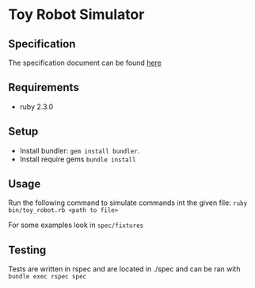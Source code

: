 # Toy Robot Simulator

## Specification
The specification document can be found [here](docs/code_test_robot.pdf)

## Requirements
* ruby 2.3.0

## Setup
* Install bundler: ```gem install bundler```.
* Install require gems ```bundle install```

## Usage

Run the following command to simulate commands int the given file:
```ruby bin/toy_robot.rb <path to file>```

For some examples look in ```spec/fixtures```

## Testing
Tests are written in rspec and are located in ./spec and can be ran with ```bundle exec rspec spec```
